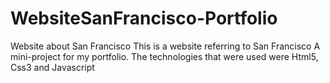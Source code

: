 # WebsiteSanFrancisco-Portfolio
Website about San Francisco
This is a website referring to San Francisco
A mini-project for my portfolio. The technologies that were used were Html5, Css3 and Javascript
